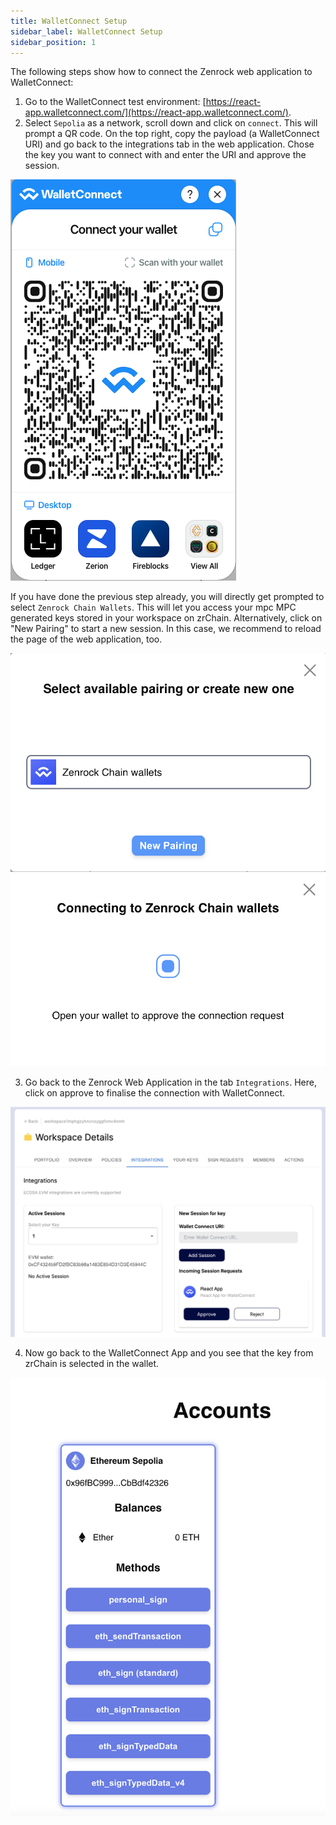```yaml
---
title: WalletConnect Setup 
sidebar_label: WalletConnect Setup
sidebar_position: 1
---
```


The following steps show how to connect the Zenrock web application to WalletConnect:

1. Go to the WalletConnect test environment: [https://react-app.walletconnect.com/](https://react-app.walletconnect.com/).
2. Select `Sepolia` as a network, scroll down and click on `connect`. This will prompt a QR code. On the top right, copy the payload (a WalletConnect URI) and go back to the integrations tab in the web application. Chose the key you want to connect with and enter the URI and approve the session.

![WalletConnect QR Code](../../../static/img/wc-qr-code.png)

If you have done the previous step already, you will directly get prompted to select `Zenrock Chain Wallets`. This will let you access your mpc MPC generated keys stored in your workspace on zrChain. Alternatively, click on "New Pairing" to start a new session. In this case, we recommend to reload the page of the web application, too.

![WalletConnect Keys Selection](../../../static/img/wc-connection.png)
![WalletConnect Pending Approval](../../../static/img/wc-connection2.png)

3. Go back to the Zenrock Web Application in the tab `Integrations`. Here, click on approve to finalise the connection with WalletConnect.

![WalletConnect Approve Connection](../../../static/img/wc-approve-connection.png)

4. Now go back to the WalletConnect App and you see that the key from zrChain is selected in the wallet.

![Wallet Connect Menu](../../../static/img/wc-menu.png)
